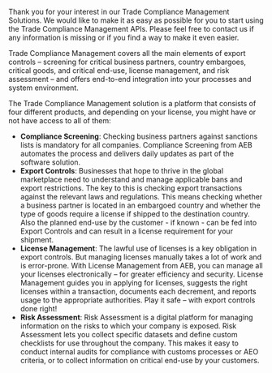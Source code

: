 Thank you for your interest in our Trade Compliance Management Solutions. We would like to make it as easy as possible for you to start using the Trade Compliance Management APIs. Please feel free to contact us if any information is missing or if you find a way to make it even easier.

Trade Compliance Management covers all the main elements of export controls – screening for critical business partners, country embargoes, critical goods, and critical end-use, license management, and risk assessment – and offers end-to-end integration into your processes and system environment.

The Trade Compliance Management solution is a platform that consists of four different products, and depending on your license, you might have or not have access to all of them:

- **Compliance Screening**: Checking business partners against sanctions lists is mandatory for all companies. Compliance Screening from AEB automates the process and delivers daily updates as part of the software solution.
- **Export Controls**: Businesses that hope to thrive in the global marketplace need to understand and manage applicable bans and export restrictions. The key to this is checking export transactions against the relevant laws and regulations. This means checking whether a business partner is located in an embargoed country and whether the type of goods require a license if shipped to the destination country. Also the planned end-use by the customer - if known - can be fed into Export Controls and can result in a license requirement for your shipment.
- **License Management**: The lawful use of licenses is a key obligation in export controls. But managing licenses manually takes a lot of work and is error-prone. With License Management from AEB, you can manage all your licenses electronically – for greater efficiency and security. License Management guides you in applying for licenses, suggests the right licenses within a transaction, documents each decrement, and reports usage to the appropriate authorities. Play it safe – with export controls done right!
- **Risk Assessment**: Risk Assessment is a digital platform for managing information on the risks to which your company is exposed. Risk Assessment lets you collect specific datasets and define custom checklists for use throughout the company. This makes it easy to conduct internal audits for compliance with customs processes or AEO criteria, or to collect information on critical end-use by your customers.
